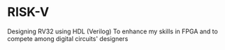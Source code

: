 # RISK-V
Designing RV32 using HDL (Verilog) To enhance my skills in FPGA and to compete among digital circuits' designers
